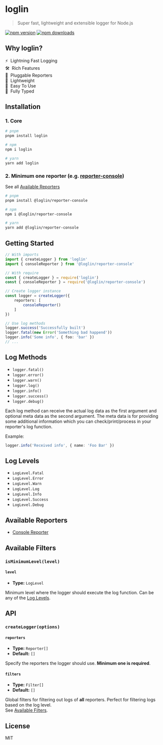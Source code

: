 # loglin

> Super fast, lightweight and extensible logger for Node.js

[![npm version][npm-version-src]][npm-version-href]
[![npm downloads][npm-downloads-src]][npm-downloads-href]

## Why loglin?

⚡️&nbsp; Lightning Fast Logging<br>
🛠️&nbsp; Rich Features<br>
🔌&nbsp; Pluggable Reporters<br>
🍃&nbsp; Lightweight<br>
👶&nbsp; Easy To Use<br>
🔑&nbsp; Fully Typed

## Installation

### 1. Core

```bash
# pnpm
pnpm install loglin

# npm
npm i loglin

# yarn
yarn add loglin
```

### 2. Minimum one reporter (e.g. [reporter-console](packages/reporter-console))

See all [Available Reporters](#available-reporters)

```bash
# pnpm
pnpm install @loglin/reporter-console

# npm
npm i @loglin/reporter-console

# yarn
yarn add @loglin/reporter-console
```

## Getting Started

```ts
// With imports
import { createLogger } from 'loglin'
import { consoleReporter } from '@loglin/reporter-console'

// With require
const { createLogger } = require('loglin')
const { consoleReporter } = require('@loglin/reporter-console')

// Create logger instance
const logger = createLogger({
    reporters: [
        consoleReporter()
    ]
})

// Use log methods
logger.success('Successfully built')
logger.fatal(new Error('Something bad happend'))
logger.info('Some info', { foo: 'bar' })
// ...
```

## Log Methods

- `logger.fatal()`
- `logger.error()`
- `logger.warn()`
- `logger.log()`
- `logger.info()`
- `logger.success()`
- `logger.debug()`

Each log method can receive the actual log data as the first argument
and optional meta data as the second argument. 
The meta data is for providing some additional information which you can check/print/process in your reporter's log function.

Example:
```ts
logger.info('Received info', { name: 'Foo Bar' })
```

## Log Levels

- `LogLevel.Fatal`
- `LogLevel.Error`
- `LogLevel.Warn`
- `LogLevel.Log`
- `LogLevel.Info`
- `LogLevel.Success`
- `LogLevel.Debug`

## Available Reporters

- [Console Reporter](packages/reporter-console)

## Available Filters

### `isMinimumLevel(level)`

#### `level`

- **Type:** `LogLevel`

Minimum level where the logger should execute the log function. Can be any of the [Log Levels](#log-levels).

## API

### `createLogger(options)`

#### `reporters`

- **Type:** `Reporter[]`
- **Default:** `[]`

Specify the reporters the logger should use. **Minimum one is required**.

#### `filters`

- **Type:** `Filter[]`
- **Default:** `[]`

Global filters for filtering out logs of **all** reporters.
Perfect for filtering logs based on the log level.<br>See [Available Filters](#available-filters).

## License

MIT

[npm-version-src]: https://flat.badgen.net/npm/v/loglin/next
[npm-version-href]: https://npmjs.com/package/loglin

[npm-downloads-src]: https://flat.badgen.net/npm/dt/loglin
[npm-downloads-href]: https://npmjs.com/package/loglin